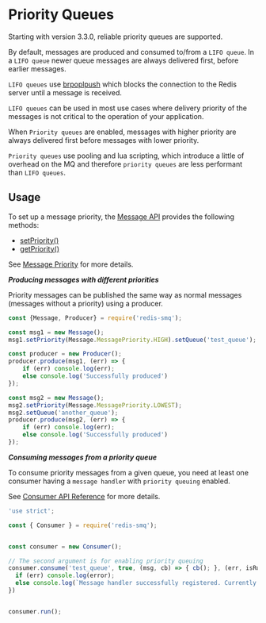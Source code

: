 # Priority Queues

Starting with version 3.3.0, reliable priority queues are supported.

By default, messages are produced and consumed to/from a `LIFO queue`. In a `LIFO queue` newer queue messages are always delivered first, before earlier messages. 

`LIFO queues` use [brpoplpush](https://redis.io/commands/brpoplpush) which blocks the connection to the Redis server until a message is received. 

`LIFO queues` can be used in most use cases where delivery priority of the messages is not critical to the operation of your application.

When `Priority queues` are enabled, messages with higher priority are always delivered first before messages with lower priority. 

`Priority queues` use pooling and lua scripting, which introduce a little of overhead on the MQ and therefore `priority queues` are less performant than `LIFO queues`. 

## Usage

To set up a message priority, the [Message API](/docs/api/message.md) provides the following methods:

* [setPriority()](api/message.md#messageprototypesetpriority)
* [getPriority()](api/message.md#messageprototypegetpriority)

See [Message Priority](api/message.md#messagemessagepriority) for more details.

***Producing messages with different priorities***

Priority messages can be published the same way as normal messages (messages without a priority) using a producer.

```javascript
const {Message, Producer} = require('redis-smq');

const msg1 = new Message();
msg1.setPriority(Message.MessagePriority.HIGH).setQueue('test_queue');

const producer = new Producer();
producer.produce(msg1, (err) => {
    if (err) console.log(err);
    else console.log('Successfully produced')
});

const msg2 = new Message();
msg2.setPriority(Message.MessagePriority.LOWEST);
msg2.setQueue('another_queue');
producer.produce(msg2, (err) => {
    if (err) console.log(err);
    else console.log('Successfully produced')
});

```

***Consuming messages from a priority queue***

To consume priority messages from a given queue, you need at least one consumer having a `message handler` with `priority queuing` enabled.

See [Consumer API Reference](/docs/api/consumer.md) for more details.

```javascript
'use strict';

const { Consumer } = require('redis-smq');


const consumer = new Consumer();

// The second argument is for enabling priority queuing 
consumer.consume('test_queue', true, (msg, cb) => { cb(); }, (err, isRunning) => {
  if (err) console.log(error);
  else console.log(`Message handler successfully registered. Currently it is ${isRunning? '': 'not '}running.`);
})


consumer.run();
```

